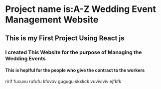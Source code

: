  <h1>Project name is:A-Z Wedding Event Management Website</h1>
<h2>This is my First Project Using React js</h1>
<h3> I created This Website for the purpose of Managing the Wedding Events</h2>
<h4>This is heplful for the people who give the contract to the workers</h4>

ririf
fucuvu
rufufu
kfovov
gugugu
skxkck
vuviviviv
ejfkfk

